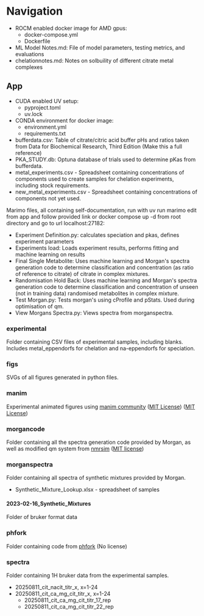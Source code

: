 # Navigation

- ROCM enabled docker image for AMD gpus:
  - docker-compose.yml
  - Dockerfile
- ML Model Notes.md: File of model parameters, testing metrics, and evaluations
- chelationnotes.md: Notes on solbuility of different citrate metal complexes

## App

- CUDA enabled UV setup:
  - pyproject.toml
  - uv.lock
- CONDA environment for docker image:
  - environment.yml
  - requirements.txt
- bufferdata.csv: Table of citrate/citric acid buffer pHs and ratios taken from Data for Biochemical Research, Third Edition (Make this a full reference)
- PKA_STUDY.db: Optuna database of trials used to determine pKas from bufferdata.
- metal_experiments.csv - Spreadsheet containing concentrations of components used to create samples for chelation experiments, including stock requirements.
- new_metal_experiments.csv - Spreadsheet containing concentrations of components not yet used.

Marimo files, all containing self-documentation, run with uv run marimo edit from app and follow provided link or docker compose up -d from root directory and go to url localhost:27182:
- Experiment Definition.py: calculates speciation and pkas, defines experiment parameters
- Experiments load: Loads experiment results, performs fitting and machine learning on results
- Final Single Metabolite: Uses machine learning and Morgan's spectra generation code to determine classification and concentration (as ratio of reference to citrate) of citrate in complex mixtures.
- Randomisation Hold Back: Uses machine learning and Morgan's spectra generation code to determine classification and concentration of unseen (not in training data) randomised metabolites in complex mixture.
- Test Morgan.py: Tests morgan's  using cProfile and pStats. Used during optimisation of qm. 
- View Morgans Spectra.py: Views spectra from morganspectra. 

### experimental

Folder containing CSV files of experimental samples, including blanks. Includes metal_eppendorfs for chelation and na-eppendorfs for speciation.

### figs

SVGs of all figures generated in python files.

### manim

Experimental animated figures using [manim community](https://github.com/manimCommunity/manim) ([MIT License](licenses/LICENSE-3b1b)) ([MIT License](licenses/LICENSE-manimcommunity))

### morgancode

Folder containing all the spectra generation code provided by Morgan, as well as modified qm system from [nmrsim](https://github.com/sametz/nmrsim) ([MIT license](licenses/LICENSE-nmrsim))

### morganspectra

Folder containing all spectra of synthetic mixtures provided by Morgan.

- Synthetic_Mixture_Lookup.xlsx - spreadsheet of samples

#### 2023-02-16_Synthetic_Mixtures

Folder of bruker format data

### phfork

Folder containing code from [phfork](https://github.com/mhvwerts/pHfork) (No license)

### spectra

Folder containing 1H bruker data from the experimental samples.

- 20250811_cit_nacit_titr_x, x=1-24
- 20250811_cit_ca_mg_cit_titr_x, x=1-24
  - 20250811_cit_ca_mg_cit_titr_17_rep
  - 20250811_cit_ca_mg_cit_titr_22_rep

